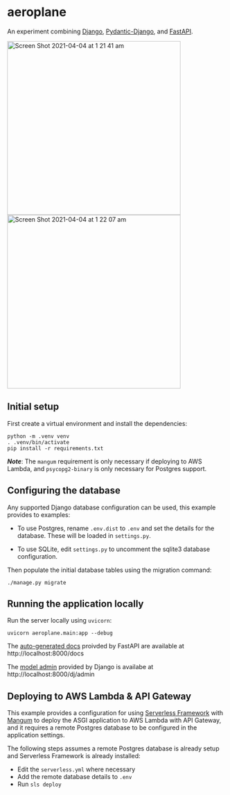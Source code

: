 # aeroplane

An experiment combining [Django](https://www.djangoproject.com/), [Pydantic-Django](https://github.com/jordaneremieff/pydantic-django), and [FastAPI](https://fastapi.tiangolo.com/).

<img width="400" alt="Screen Shot 2021-04-04 at 1 21 41 am" src="https://user-images.githubusercontent.com/1376648/113481348-b54b5700-94e4-11eb-8eb8-988d4cfc5020.png"> <img width="400" alt="Screen Shot 2021-04-04 at 1 22 07 am" src="https://user-images.githubusercontent.com/1376648/113481353-cbf1ae00-94e4-11eb-90b2-75d8b3ca7b6c.png">

## Initial setup

First create a virtual environment and install the dependencies:

```shell
python -m .venv venv
. .venv/bin/activate
pip install -r requirements.txt
```

***Note***: The `mangum` requirement is only necessary if deploying to AWS Lambda, and `psycopg2-binary` is only necessary for Postgres support.

## Configuring the database

Any supported Django database configuration can be used, this example provides to examples:

- To use Postgres, rename `.env.dist` to `.env` and set the details for the database. These will be loaded in `settings.py`.

- To use SQLite, edit `settings.py` to uncomment the sqlite3 database configuration.

Then populate the initial database tables using the migration command:

```shell
./manage.py migrate
```

## Running the application locally

Run the server locally using `uvicorn`:

```shell
uvicorn aeroplane.main:app --debug
```

The [auto-generated docs](https://fastapi.tiangolo.com/features/#automatic-docs) proivded by FastAPI are available at http://localhost:8000/docs

The [model admin](https://docs.djangoproject.com/en/3.1/ref/contrib/admin/) provided by Django is availabe at http://localhost:8000/dj/admin

## Deploying to AWS Lambda & API Gateway

This example provides a configuration for using [Serverless Framework](https://www.serverless.com/framework/docs/providers/aws/guide/installation/) with [Mangum](https://mangum.io) to deploy the ASGI application to AWS Lambda with API Gateway, and it requires a remote Postgres database to be configured in the application settings.

The following steps assumes a remote Postgres database is already setup and Serverless Framework is already installed:

- Edit the `serverless.yml` where necessary
- Add the remote database details to `.env`
- Run `sls deploy`
